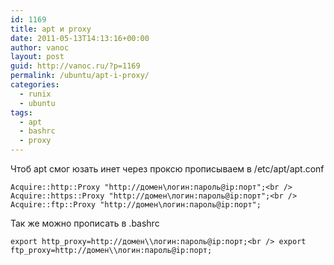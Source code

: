 ```yaml
---
id: 1169
title: apt и proxy
date: 2011-05-13T14:13:16+00:00
author: vanoc
layout: post
guid: http://vanoc.ru/?p=1169
permalink: /ubuntu/apt-i-proxy/
categories:
  - runix
  - ubuntu
tags:
  - apt
  - bashrc
  - proxy
---
```

Чтоб apt смог юзать инет через проксю прописываем в /etc/apt/apt.conf
  
`Acquire::http::Proxy "http://домен\логин:пароль@ip:порт";<br />
Acquire::https::Proxy "http://домен\логин:пароль@ip:порт";<br />
Acquire::ftp::Proxy "http://домен\логин:пароль@ip:порт";`

Так же можно прописать в .bashrc
  
`export http_proxy=http://домен\\логин:пароль@ip:порт;<br />
export ftp_proxy=http://домен\\логин:пароль@ip:порт;`